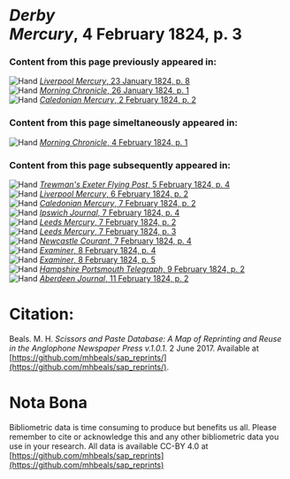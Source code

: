 # *Derby Mercury*, 4 February 1824, p. 3  
  
### Content from this page previously appeared in:  
![Hand](http://scissorsandpaste.net/wp-content/uploads/2017/06/smallhandpointer.png) [*Liverpool Mercury*, 23 January 1824, p. 8](https://mhbeals.github.io/sap_html/Liverpool-Mercury/Liverpool-Mercury-23-January-1824-p-8)  
![Hand](http://scissorsandpaste.net/wp-content/uploads/2017/06/smallhandpointer.png) [*Morning Chronicle*, 26 January 1824, p. 1](https://mhbeals.github.io/sap_html/Morning-Chronicle/Morning-Chronicle-26-January-1824-p-1)  
![Hand](http://scissorsandpaste.net/wp-content/uploads/2017/06/smallhandpointer.png) [*Caledonian Mercury*, 2 February 1824, p. 2](https://mhbeals.github.io/sap_html/Caledonian-Mercury/Caledonian-Mercury-2-February-1824-p-2)  
  
### Content from this page simeltaneously appeared in:  
![Hand](http://scissorsandpaste.net/wp-content/uploads/2017/06/smallhandpointer.png) [*Morning Chronicle*, 4 February 1824, p. 1](https://mhbeals.github.io/sap_html/Morning-Chronicle/Morning-Chronicle-4-February-1824-p-1)  
  
### Content from this page subsequently appeared in:  
![Hand](http://scissorsandpaste.net/wp-content/uploads/2017/06/smallhandpointer.png) [*Trewman's Exeter Flying Post*, 5 February 1824, p. 4](https://mhbeals.github.io/sap_html/Trewman's-Exeter-Flying-Post/Trewman's-Exeter-Flying-Post-5-February-1824-p-4)  
![Hand](http://scissorsandpaste.net/wp-content/uploads/2017/06/smallhandpointer.png) [*Liverpool Mercury*, 6 February 1824, p. 2](https://mhbeals.github.io/sap_html/Liverpool-Mercury/Liverpool-Mercury-6-February-1824-p-2)  
![Hand](http://scissorsandpaste.net/wp-content/uploads/2017/06/smallhandpointer.png) [*Caledonian Mercury*, 7 February 1824, p. 2](https://mhbeals.github.io/sap_html/Caledonian-Mercury/Caledonian-Mercury-7-February-1824-p-2)  
![Hand](http://scissorsandpaste.net/wp-content/uploads/2017/06/smallhandpointer.png) [*Ipswich Journal*, 7 February 1824, p. 4](https://mhbeals.github.io/sap_html/Ipswich-Journal/Ipswich-Journal-7-February-1824-p-4)  
![Hand](http://scissorsandpaste.net/wp-content/uploads/2017/06/smallhandpointer.png) [*Leeds Mercury*, 7 February 1824, p. 2](https://mhbeals.github.io/sap_html/Leeds-Mercury/Leeds-Mercury-7-February-1824-p-2)  
![Hand](http://scissorsandpaste.net/wp-content/uploads/2017/06/smallhandpointer.png) [*Leeds Mercury*, 7 February 1824, p. 3](https://mhbeals.github.io/sap_html/Leeds-Mercury/Leeds-Mercury-7-February-1824-p-3)  
![Hand](http://scissorsandpaste.net/wp-content/uploads/2017/06/smallhandpointer.png) [*Newcastle Courant*, 7 February 1824, p. 4](https://mhbeals.github.io/sap_html/Newcastle-Courant/Newcastle-Courant-7-February-1824-p-4)  
![Hand](http://scissorsandpaste.net/wp-content/uploads/2017/06/smallhandpointer.png) [*Examiner*, 8 February 1824, p. 4](https://mhbeals.github.io/sap_html/Examiner/Examiner-8-February-1824-p-4)  
![Hand](http://scissorsandpaste.net/wp-content/uploads/2017/06/smallhandpointer.png) [*Examiner*, 8 February 1824, p. 5](https://mhbeals.github.io/sap_html/Examiner/Examiner-8-February-1824-p-5)  
![Hand](http://scissorsandpaste.net/wp-content/uploads/2017/06/smallhandpointer.png) [*Hampshire Portsmouth Telegraph*, 9 February 1824, p. 2](https://mhbeals.github.io/sap_html/Hampshire-Portsmouth-Telegraph/Hampshire-Portsmouth-Telegraph-9-February-1824-p-2)  
![Hand](http://scissorsandpaste.net/wp-content/uploads/2017/06/smallhandpointer.png) [*Aberdeen Journal*, 11 February 1824, p. 2](https://mhbeals.github.io/sap_html/Aberdeen-Journal/Aberdeen-Journal-11-February-1824-p-2)  


# Citation: 

Beals. M. H. *Scissors and Paste Database: A Map of Reprinting and Reuse in the Anglophone Newspaper Press v.1.0.1.* 2 June 2017. Available at [https://github.com/mhbeals/sap_reprints/](https://github.com/mhbeals/sap_reprints/). 

# Nota Bona

Bibliometric data is time consuming to produce but benefits us all. Please remember to cite or acknowledge this and any other bibliometric data you use in your research. All data is available CC-BY 4.0 at [https://github.com/mhbeals/sap_reprints](https://github.com/mhbeals/sap_reprints)